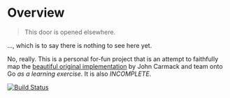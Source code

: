# Overview

> This door is opened elsewhere.

..., which is to say there is nothing to see here yet.

No, really.  This is a personal for-fun project that is an attempt to
faithfully map the [beautiful original implementation](https://github.com/id-Software/Quake)
by John Carmack and team onto Go _as a learning exercise_.  It is also
*INCOMPLETE*.

[![Build Status](https://travis-ci.org/matttproud/go-quake.svg)](https://travis-ci.org/matttproud/go-quake)
